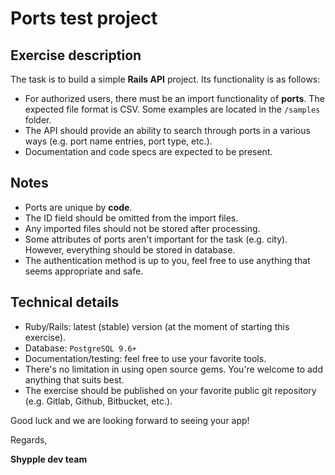 # Ports test project

## Exercise description

The task is to build a simple **Rails API** project. Its functionality is as follows:
* For authorized users, there must be an import functionality of **ports**. The expected file format is CSV. Some examples are located in the `/samples` folder.
* The API should provide an ability to search through ports in a various ways (e.g. port name entries, port type, etc.).
* Documentation and code specs are expected to be present.

## Notes
* Ports are unique by **code**.
* The ID field should be omitted from the import files.
* Any imported files should not be stored after processing.
* Some attributes of ports aren't important for the task (e.g. city). However, everything should be stored in database.
* The authentication method is up to you, feel free to use anything that seems appropriate and safe.

## Technical details
* Ruby/Rails: latest (stable) version (at the moment of starting this exercise).
* Database: `PostgreSQL 9.6+`
* Documentation/testing: feel free to use your favorite tools.
* There's no limitation in using open source gems. You're welcome to add anything that suits best.
* The exercise should be published on your favorite public git repository (e.g. Gitlab, Github, Bitbucket, etc.).

Good luck and we are looking forward to seeing your app!

Regards,

**Shypple dev team**
